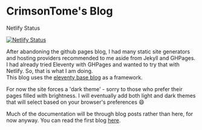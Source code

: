 # CrimsonTome's Blog

Netlify Status

[![Netlify Status](https://api.netlify.com/api/v1/badges/cae7db9a-2b54-481d-b8df-14553c339ed2/deploy-status)](https://app.netlify.com/sites/crimsontome/deploys)  

After abandoning the github pages blog, I had many static site generators and hosting providers recommended to me aside from Jekyll and GHPages. I had already tried Eleventy with GHPages and wanted to try that with Netlify. So, that is what I am doing.  
This blog uses the [eleventy base blog](https://github.com/11ty/eleventy-base-blog) as a framework.  

For now the site forces a 'dark theme' - sorry to those who prefer their pages filled with brightness. I will eventually add both light and dark themes that will select based on your browser's preferences 😄  

Much of the documentation will be through blog posts rather than here, for now anyway. You can read the first blog [here](https://crimsontome.netlify.app/posts/making-your-own-blog/).
